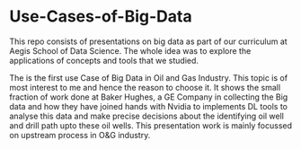 # Use-Cases-of-Big-Data
This repo consists of presentations on big data as part of our curriculum at Aegis School of Data Science. The whole idea was to explore the applications of concepts and tools that we studied.

The is the first use Case of Big Data in Oil and Gas Industry. This topic is of most interest to me and hence the reason to choose it.
It shows the small fraction of work done at Baker Hughes, a GE Company in collecting the Big data and how they have joined hands with Nvidia to implements DL tools to analyse this data and make precise decisions about the identifying oil well and drill path upto these oil wells. This presentation work is mainly focussed on upstream process in O&G industry.
